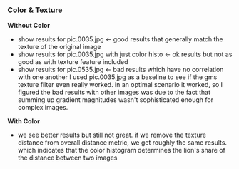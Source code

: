 

### Color & Texture

**Without Color**
- show results for pic.0035.jpg <- good results that generally match the texture of the original image
- show results for pic.0035.jpg with just color histo <- ok results but not as good as with texture feature included
- show results for pic.0535.jpg <- bad results which have no correlation with one another
I used pic.0035.jpg as a baseline to see if the gms texture filter even really worked. in an optimal scenario it worked,
so I figured the bad results with other images was due to the fact that summing up gradient magnitudes wasn't
sophisticated enough for complex images.

**With Color**
- we see better results but still not great. if we remove the texture distance from overall distance metric, we get roughly the
same results. which indicates that the color histogram determines the lion's share of the distance between two images